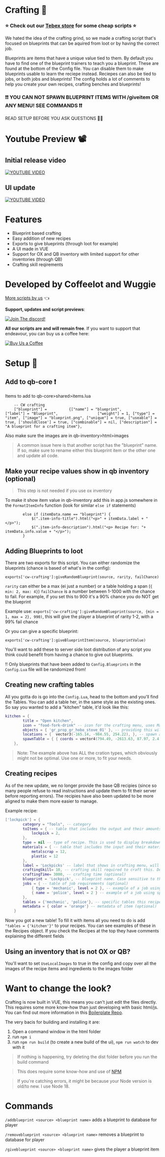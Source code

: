 # Crafting 🔧
### ⭐ Check out our [Tebex store](https://cw-scripts.tebex.io/category/2523396) for some cheap scripts ⭐
We hated the idea of the crafting grind, so we made a crafting script that's focused on blueprints that can be aquired from loot or by having the correct job.

Blueprints are items that have a unique value tied to them. By default you have to find one of the blueprint trainers to teach you a blueprint. These are found at the bottom of the Config file. You can disable them to make blueprints usable to learn the reciepe instead. Reciepes can also be tied to jobs, or both jobs and blueprints! The config holds a lot of comments to help you create your own recipes, crafting benches and blueprints!

### ❗❗ YOU CAN NOT SPAWN BLUEPRINT ITEMS WITH /giveitem OR ANY MENU! SEE COMMANDS ❗❗


READ SETUP BEFORE YOU ASK QUESTIONS 🐱‍🐉

# Youtube Preview 📽
## Initial release video
[![YOUTUBE VIDEO](http://img.youtube.com/vi/NVUlgIOcvbU/0.jpg)](https://youtu.be/NVUlgIOcvbU)

## UI update
[![YOUTUBE VIDEO](http://img.youtube.com/vi/ZAUrmS63ZaM/0.jpg)](https://youtu.be/ZAUrmS63ZaM)

# Features
- Blueprint based crafting
- Easy addition of new recipes
- Exports to give blueprints (through loot for example)
- A UI made in VUE
- Support for OX and QB inventory with limited support for other inventories (through QB)
- Crafting skill reqirements

# Developed by Coffeelot and Wuggie
[More scripts by us](https://github.com/stars/Coffeelot/lists/cw-scripts)  👈

**Support, updates and script previews**:

[![Join The discord!](https://cdn.discordapp.com/attachments/977876510620909579/1013102122985857064/discordJoin.png)](https://discord.gg/FJY4mtjaKr )

**All our scripts are and will remain free**. If you want to support that endeavour, you can buy us a coffee here:

[![Buy Us a Coffee](https://www.buymeacoffee.com/assets/img/guidelines/download-assets-sm-2.svg)](https://www.buymeacoffee.com/cwscriptbois )
# Setup 🔧
## Add to qb-core ❗
Items to add to qb-core>shared>items.lua 
```
	-- CW crafting
	["blueprint"] =          {["name"] = "blueprint",         ["label"] = "Blueprint",                  ["weight"] = 1, ["type"] = "item", ["image"] = "blueprint.png", ["unique"] = true, ["useable"] = true, ['shouldClose'] = true, ["combinable"] = nil, ["description"] = "A blueprint for a crafting item"},
```
Also make sure the images are in qb-inventory>html>images

> A common issue here is that another script has the "blueprint" name. If so, make sure to rename either this blueprint item or the other one and update all code.

## Make your recipe values show in qb inventory (optional)
> This step is not needed if you use ox inventory

To make it show item value in qb-inventory add this in app.js somewhere in the `FormatItemInfo` function (look for similar `else if` statements)
```
        else if (itemData.name == "blueprint") {
            $(".item-info-title").html("<p>" + itemData.label + "</p>");
            $(".item-info-description").html("<p> Recipe for: "+ itemData.info.value + "</p>");
        }
```

## Adding Blueprints to loot
There are two exports for this script. You can either randomize the blueprints (chance is based of what's in the config):

```
exports['cw-crafting']:giveRandomBlueprint(source, rarity, failChance)
```
`rarity` can either be a max (ei just a number) or a table holding a span (`{ min: 2, max: 4}`)
`failChance` is a number between 1-1000 with the chance to fail. For example, if you set this to 900 it's a 90% chance you do NOT get the blueprint

Example use: `exports['cw-crafting']:giveRandomBlueprint(source, {min = 1, max = 2}, 990)`, this will give the player a blueprint of rarity 1-2, with a 99% fail chance

Or you can give a specific blueprint:
```
exports['cw-crafting']:giveBlueprintItem(source, blueprintValue)
```

You'll want to add these to server side loot distribution of any script you think could benefit from having a chance to give out blueprints.

‼ Only blueprints that have been added to `Config.Blueprints` in the `Config.Lua` file will be randomized from!

## Creating new crafting tables
All you gotta do is go into the `Config.Lua`, head to the bottom and you'll find the Tables. You can add a table her,  in the same style as the existing ones. So say you wanted to add a "kitchen" table, it'd look like this:
```lua
kitchen = {
        title = "Open kitchen",
		icon = "food-fork-drink" -- icon for the crafting menu, uses Material Desgin Icons https://pictogrammers.com/library/mdi/ (optional)
        objects = { 'gr_prop_gr_hobo_stove_01' }, -- providing this will make ALL objects of this variant a table (leave empty if this is not what you want, ei objects = {})
		locations = {  vector3(-165.14, -984.55, 254.22), }, -- spawn at these locations (optional)
		spawnTable = { { coords = vector4(794.49, -2613.63, 87.97, 2.4), prop = 'gr_prop_gr_hobo_stove_01' } } -- List of several tables with prop and location. If these are added it will SPAWN a table that's interactable (optional)
    },
```
> Note: The example above has ALL the cration types, which obviously might not be optimal. Use one or more, to fit your needs.

## Creating recipes
As of the new update, we no longer provide the base QB recipies (since so many people refuse to read instructions and update them to fit their server before reporting errors). The recipies have also been updated to be more aligned to make them more easier to manage.

Example recipe:
```lua
['lockpick'] = {
		category = "Tools", -- category 
		toItems = { -- table that includes the output and their amounts, this one will output 2 lockpicks
			lockpick = 2,
		},
		type = nil -- type of recipe. This is used to display breakdown recipes correctly for example. Valid values: nil or 'breakdown' 
		materials = { -- table that includes the input and their material cost
            metalscrap = 12,
            plastic = 12 
        },
        label = 'Lockpicks' -- label that shows in crafting menu, will default to item in toItems (if 1) or the recipe name (in this case 'lockpick') otherwise (optional, higly suggested)
		craftingSkill= 10, -- crafting skill required to craft this. Defaults to 0 if unset (optional)
		craftingTime= 3000, -- crafting time (optional)
        blueprint = 'Lockpick', -- blueprint name. Case sensitive to the blueprint name! (optional)
        jobs = { -- table of job requirements (optional)
			{ type = 'mechanic', level = 2 }, -- example of a job using TYPE rather than name
			{ name = 'police', level = 2 } -- example of a job using specific names
	 	},
		tables = {'mechanic', 'police'}, -- specific tables this recipe can be made at
        metadata = { color = 'orange'} -- metadata of item (optional)
	}
```


Now you got a new table! To fill it with items all you need to do is add `"tables = {'kitchen'}"`  to your recipes. You can see examples of these in the Recipes object. If you check the Recipes at the top they have comments explaining the different fields

## Using an inventory that is not OX or QB?
You'll want to set `UseLocalImages` to true in the config and copy over all the images of the recipe items and ingredients to the images folder

# Want to change the look?
Crafting is now built in VUE, this means you can't just edit the files directly. This requires some more know-how than just developing with basic html/js. You can find out more information in this [Boilerplate Repo](https://github.com/alenvalek/fivem-vuejs-boilerplate).

The very bacis for building and installing it are:
1. Open a command window in the html folder
2. run `npm i`
3. run `npm run build` (to create a new build of the ui), `npm run watch` to dev with it

> If nothing is happening, try deleting the dist folder before you run the build command

> This does require some know-how and use of [NPM](https://docs.npmjs.com/downloading-and-installing-node-js-and-npm)

> If you're catching errors, it might be because your Node version is old/to new. I use Node 18. 

# Commands
`/addblueprint <source> <blueprint name>` adds a blueprint to database for player

`/removeblueprint <source> <blueprint name>` removes a blueprint to database for player

`/giveblueprint <source> <blueprint name>` gives the player a blueprint item